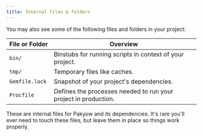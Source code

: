 ```yaml
---
title: Internal files & folders
---
```


You may also see some of the following files and folders in your project:

| File&nbsp;or&nbsp;Folder | Overview                                  |
| ------------------------ | ----------------------------------------- |
| `bin/`                   | Binstubs for running scripts in context of your project. |
| `tmp/`                   | Temporary files like caches. |
| `Gemfile.lock`           | Snapshot of your project's dependencies. |
| `Procfile`               | Defines the processes needed to run your project in production. |

These are internal files for Pakyow and its dependencies. It's rare you'll ever need to touch these files, but leave them in place so things work properly.
